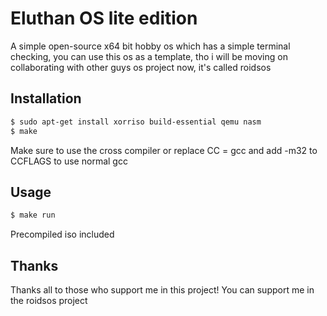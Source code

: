 # Eluthan OS lite edition
A simple open-source x64 bit hobby os which has a simple terminal checking, you can use this os as a template, tho i will be moving on collaborating with other guys os project now, it's called roidsos
## Installation
```bash
$ sudo apt-get install xorriso build-essential qemu nasm 
$ make
```
Make sure to use the cross compiler or replace CC = gcc and add -m32 to CCFLAGS to use normal gcc
## Usage
```bash
$ make run
```
Precompiled iso included
## Thanks
Thanks all to those who support me in this project!
You can support me in the roidsos project

